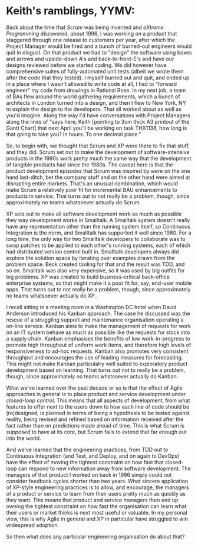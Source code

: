 # Keith's ramblings, YYMV: 

Back about the time that _Scrum_ was being invented and _eXtreme Programming_ discovered, about 1996, I was working on a product that staggered through one release to customers per year, after which the Project Manager would be fired and a bunch of burned-out engineers would quit in disgust. On that product we had to "design" the software using boxes and arrows and upside-down A's and back-to-front-E's and have our designs reviewed before we started coding. We did however have comprehensive suites of fully-automated unit tests (albeit we wrote them after the code that they tested). I myself burned out and quit, and ended up in a place where I wasn't allowed to write code at all, I had to "forward engineer" my code from drawings in Rational Rose. In my next job, a team of BAs flew around the world gathering requirements, which a bunch of architects in London turned into a design, and then I flew to New York, NY to explain the design to the developers. That all worked about as well as you'd imagine. Along the way I'd have conversations with Project Managers along the lines of "says here, Keith [pointing to 3cm thick A3 printout of the Gantt Chart] that next April you'll be working on task THX1138, how long is that going to take you? In hours. To one decimal place."

So, to begin with, we thought that Scrum and XP were there to fix that stuff, and they did. Scrum set out to make the development of software-intensive products in the 1990s work pretty much the same way that the development of tangible products had since the 1980s. The caveat here is that the product development episodes that Scrum was inspired by were on the one hand last-ditch, bet the company stuff and on the other hand were aimed at disrupting entire markets. That's an unusual combination, which would make Scrum a relatively poor fit for incremental BAU enhancements to products in service. That turns out to not really be a problem, though, since approximately no teams whatsoever actually do Scrum.

XP sets out to make all software development work as much as possible they way development works in Smalltalk. A Smalltalk system doesn't really have any representation other than the running system itself, so Continuous Integration is the norm, and Smalltalk has supported it well since 1980. For a long time, the only way for two Smalltalk developers to collaborate was to swap patches to be applied to each other's running systems, each of which had distributed version control built in. Smalltalk developers always did explore the solution space by iterating over examples drawn from the problem space. Beck created tooling for that and the result was TDD, and so on. Smalltalk was also very expensive, so it was used by big outfits for big problems. XP was created to build business-critical back-office enterprise systems, so that might make it a poor fit for, say, end-user mobile apps. That turns out to not really be a problem, though, since approximately no teams whatsoever actually do XP..

I recall sitting in a meeting room in a Washington DC hotel when David Anderson introduced his Kanban approach. The case he discussed was the rescue of a struggling support and maintenance organisation operating a on-line service. Kanban aims to make the management of requests for work on  an IT system behave as much as possible like the requests for stock into a supply chain. Kanban emphasises the benefits of low work-in-progress to promote high throughout of uniform work items, and therefore high levels of responsiveness to ad-hoc requests. Kanban also promotes very consistent throughput and encourages the use of leading measures for forecasting. This might not make Kanban particulalry well suited to exploratory product development based on learning. That turns out not to really be a problem, though, since approximately no teams whatsoever actually do Kanban.

What we've learned over the past decade or so is that the effect of Agile approaches in general is to place product and service development under _closed-loop control_. This means that all aspects of development, from what features to offer next to the users down to how each line of code should be (re)designed, is planned in terms of being a hypothesis to be tested against reality, being revised and refined based on information received after the fact rather than on predictions made ahead of time. This is what Scrum is _supposed_ to have at its core, but Scrum fails to extend that far enough out into the world.

And we've learned that the engineering practices, from TDD out to Continuous Integration (and Test, and Deploy, and on again to DevOps) have the effect of moving the tightest constraint on how fast that closed-loop can respond to new information away from software development. The managers of that product I worked on back in 1996 simply could not consider feedback cycles shorter than two years. What sincere application of XP-style engineering practices is to allow, and encourage, the managers of a product or service to learn from their users pretty much as quickly as they want. This means that product and service managers then end up owning the tightest constraint on how fast the organisation can learn what their users or market thinks is next most useful or valuable. In my personal view, this is why Agile in general and XP in particular have struggled to win widespread adoption.

So then what does any particular engineering organisation do about that?